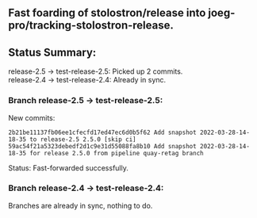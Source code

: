 ## Fast foarding of stolostron/release into joeg-pro/tracking-stolostron-release.

## Status Summary:

release-2.5 -> test-release-2.5: Picked up 2 commits.  
release-2.4 -> test-release-2.4: Already in sync.  

### Branch release-2.5 -> test-release-2.5:

New commits:

```
2b21be11137fb06ee1cfecfd17ed47ec6d0b5f62 Add snapshot 2022-03-28-14-18-35 to release-2.5 2.5.0 [skip ci]
59ac54f21a5323debedf2d1c9e31d55088fa8b10 Add snapshot 2022-03-28-14-18-35 for release 2.5.0 from pipeline quay-retag branch
```

Status: Fast-forwarded successfully.

### Branch release-2.4 -> test-release-2.4:

Branches are already in sync, nothing to do.
